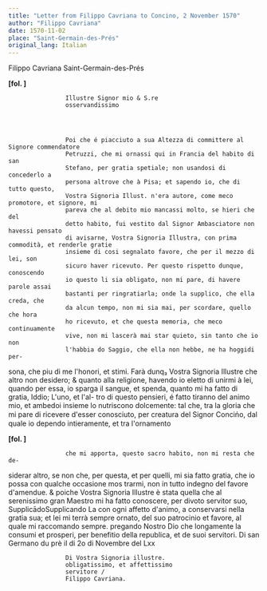 ```yaml
---
title: "Letter from Filippo Cavriana to Concino, 2 November 1570"
author: "Filippo Cavriana"
date: 1570-11-02
place: "Saint-Germain-des-Prés"
original_lang: Italian
---
```


Filippo Cavriana
Saint-Germain-des-Prés



        
            
                
**[fol. ]**


                
                    
                    Illustre Signor mio & S.re
                    osservandissimo
                


                
                    Poi che é piacciuto a sua Altezza di committere al Signore commendatore
                    Petruzzi, che mi ornassi qui in Francia del habito di san 
                    Stefano, per gratia spetiale; non usandosi di concederlo a
                    persona altrove che à Pisa; et sapendo io, che di tutto questo,
                    Vostra Signoria Illust. n'era autore, come meco promotore, et signore, mi
                    pareva che al debito mio mancassi molto, se hieri che del
                    detto habito, fui vestito dal Signor Ambasciatore non havessi pensato
                    di avisarne, Vostra Signoria Illustra, con prima commodità, et renderle gratie
                    insieme di cosi segnalato favore, che per il mezzo di lei, son
                    sicuro haver ricevuto. Per questo rispetto dunque, conoscendo 
                    io questo li sia obligato, non mi pare, di havere parole assai 
                    bastanti per ringratiarla; onde la supplico, che ella creda, che
                    da alcun tempo, non mi sia mai, per scordare, quello che hora
                    ho ricevuto, et che questa memoria, che meco continuamente
                    vive, non mi lascerà mai star quieto, sin tanto che io non
                    l'habbia do Saggio, che ella non hebbe, ne ha hoggidi per-
sona, che piu di me l'honori, et stimi. Farà dunq₃ Vostra Signoria Illustre
                    che altro non desidero; & quanto alla religione, havendo
                    io eletto di unirmi à lei, quando per essa, io sparga il sangue, 
                    et spenda, quanto mi ha fatto di gratia, Iddio; L'uno, et l'al-
tro di questo pensieri, é fatto tiranno del animo mio, et ambedoi insieme lo nutriscono dolcemente: tal che, tra la gloria che
                    mi pare di ricevere d'esser conosciuto, per creatura del Signor
                    Concin̍o, dal quale io dependo intieramente, et tra l'ornamento


                
**[fol. ]**


                
                    che mi apporta, questo sacro habito, non mi resta che de-
siderar altro, se non che, per questa, et per quelli, mi
                    sia fatto gratia, che io possa con qualche occasione mos
                    trarmi, non in tutto indegno del favore d'amendue.
                    & poiche Vostra Signoria Illustre è stata quella che al serenissimo gran Maestro
                    mi ha fatto conoscere, per divoto servitor suo, SupplicādoSupplicando
                    La con ogni affetto d'animo, a conservarsi nella gratia
                    sua; et lei mi terrà sempre ornato, del suo patrocinio
                    et favore, al quale mi raccomando sempre. pregando Nostro
                    Dio che longamente la consumi et prosperi, per benefitio della republica, et de suoi servitori. Di san 
                    Germano du prè il di 2o di Novembre del Lxx


                
                    Di Vostra Signoria illustre. 
                    obligatissimo, et affettissimo
                    servitore /
                    Filippo Cavriana.
                


            
        
    